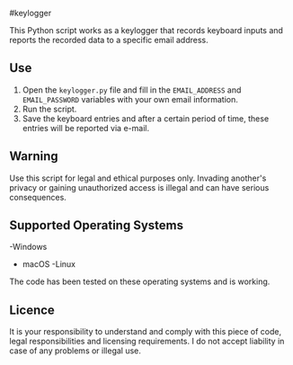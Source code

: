 #keylogger

This Python script works as a keylogger that records keyboard inputs and reports the recorded data to a specific email address.

## Use

1. Open the `keylogger.py` file and fill in the `EMAIL_ADDRESS` and `EMAIL_PASSWORD` variables with your own email information.
2. Run the script.
3. Save the keyboard entries and after a certain period of time, these entries will be reported via e-mail.

## Warning

Use this script for legal and ethical purposes only. Invading another's privacy or gaining unauthorized access is illegal and can have serious consequences.

## Supported Operating Systems

-Windows
- macOS
-Linux

The code has been tested on these operating systems and is working.

## Licence

It is your responsibility to understand and comply with this piece of code, legal responsibilities and licensing requirements. I do not accept liability in case of any problems or illegal use.
